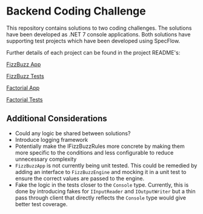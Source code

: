 # Backend Coding Challenge

This repository contains solutions to two coding challenges. The solutions have been developed as .NET 7 console applications. Both solutions have supporting test projects which have been developed using SpecFlow.

Further details of each project can be found in the project README's:

[FizzBuzz App]('./BackendCodingChallenge.FizzBuzz.App/README.md')

[FizzBuzz Tests]('./BackendCodingChallenge.FizzBuzz.Tests/README.md')

[Factorial App]('./BackendCodingChallenge.Factorial.App/README.md')

[Factorial Tests]('./BackendCodingChallenge.Factorial.Tests/README.md')

## Additional Considerations

- Could any logic be shared between solutions?
- Introduce logging framework
- Potentially make the IFizzBuzzRules more concrete by making them more specific to the conditions and less configurable to reduce unnecessary complexity
- `FizzBuzzApp` is not currently being unit tested. This could be remedied by adding an interface to `FizzBuzzEngine` and mocking it in a unit test to ensure the correct values are passed to the engine.
- Fake the logic in the tests closer to the `Console` type. Currently, this is done by introducing fakes for `IInputReader` and `IOutputWriter` but a thin pass through client that directly reflects the `Console` type would give better test coverage.

